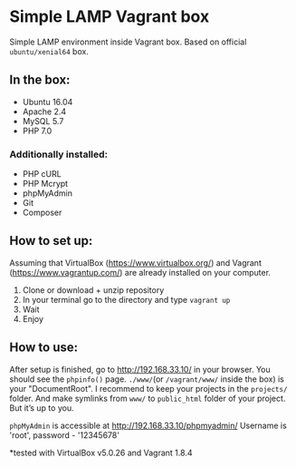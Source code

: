 # Simple LAMP Vagrant box

Simple LAMP environment inside Vagrant box. Based on official `ubuntu/xenial64` box.

## In the box:

- Ubuntu 16.04
- Apache 2.4
- MySQL 5.7
- PHP 7.0

### Additionally installed:

- PHP cURL
- PHP Mcrypt
- phpMyAdmin
- Git
- Composer

## How to set up:

Assuming that VirtualBox (https://www.virtualbox.org/) and Vagrant (https://www.vagrantup.com/) are already installed on your computer.

1. Clone or download + unzip repository 
2. In your terminal go to the directory and type `vagrant up`
3. Wait
4. Enjoy

## How to use:

After setup is finished, go to http://192.168.33.10/ in your browser. You should see the `phpinfo()` page.
`./www/`(or `/vagrant/www/` inside the box) is your "DocumentRoot". I recommend to keep your projects in the `projects/` folder. And make symlinks from `www/` to `public_html` folder of your project. But it’s up to you.

`phpMyAdmin` is accessible at http://192.168.33.10/phpmyadmin/ Username is 'root', password - '12345678'

*tested with VirtualBox v5.0.26 and Vagrant 1.8.4
